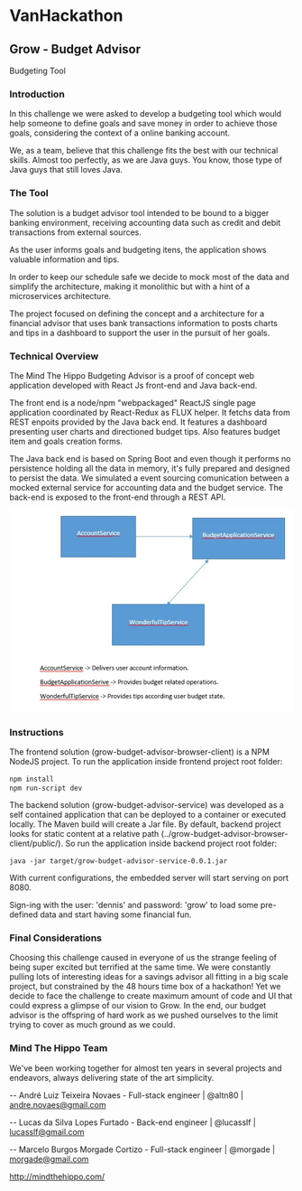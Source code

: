 VanHackathon
=======
Grow - Budget Advisor
-----------

Budgeting Tool

### Introduction

In this challenge we were asked to develop a budgeting tool which would help someone to define goals and save money in order
to achieve those goals, considering the context of a online banking account.

We, as a team, believe that this challenge fits the best with our technical skills. Almost too perfectly, as we are Java guys. You know,  those type of Java guys that still loves Java.

### The Tool

The solution is a budget advisor tool intended to be bound to a bigger banking environment, receiving accounting data such 
as credit and debit transactions from external sources.

As the user informs goals and budgeting itens, the application shows valuable information and tips.

In order to keep our schedule safe we decide to mock most of the data and simplify the architecture, making it monolithic but with a hint of a microservices architecture.

The project focused on defining the concept and a architecture for a financial advisor that uses bank transactions information to posts charts and tips in a dashboard to support the user in the pursuit of her goals.

### Technical Overview

The Mind The Hippo Budgeting Advisor is a proof of concept web application developed with React Js front-end and Java back-end.

The front end is a node/npm "webpackaged" ReactJS single page application coordinated by React-Redux as FLUX helper. It fetchs data from REST enpoits provided by the Java back end. It features a dashboard presenting user charts and directioned budget tips. Also features budget item and goals creation forms.

The Java back end is based on Spring Boot and even though it performs no persistence holding all the data in memory, it's fully prepared and designed to persist the data. We simulated a event sourcing comunication between a mocked external service for accounting data and the budget service. The back-end is exposed to the front-end through a REST API.

![Back-end architecture](/backend-architecture.jpeg)


### Instructions

The frontend solution (grow-budget-advisor-browser-client) is a NPM NodeJS project. To run the application inside frontend project root folder:

    npm install
    npm run-script dev

The backend solution (grow-budget-advisor-service) was developed as a self contained application that can be deployed to a container or executed locally. The Maven build will create a Jar file. By default, backend project looks for static content at a relative path (../grow-budget-advisor-browser-client/public/). So run the application inside backend project root folder:

    java -jar target/grow-budget-advisor-service-0.0.1.jar

With current configurations, the embedded server will start serving on port 8080.

Sign-ing with the user: 'dennis' and password: 'grow' to load some pre-defined data and start having some financial fun.


### Final Considerations


Choosing this challenge caused in everyone of us the strange feeling of being super excited but terrified at the same time. We were constantly pulling lots of interesting ideas for a savings advisor all fitting in a big scale project, but constrained by the 48 hours time box of a hackathon! Yet we decide to face the challenge to create maximum amount of code and UI that could express a glimpse of our vision to Grow. In the end, our budget advisor is the offspring of hard work as we pushed ourselves to the limit trying to cover as much ground as we could.

### Mind The Hippo Team

We've been working together for almost ten years in several projects and endeavors, always delivering state of the art simplicity.

-- André Luiz Teixeira Novaes - Full-stack engineer | @altn80 | andre.novaes@gmail.com

-- Lucas da Silva Lopes Furtado - Back-end engineer | @lucasslf | lucasslf@gmail.com

-- Marcelo Burgos Morgade Cortizo - Full-stack engineer | @morgade | morgade@gmail.com

http://mindthehippo.com/
